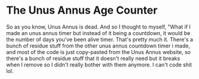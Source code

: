 # The Unus Annus Age Counter
So as you know, Unus Annus is dead. And so I thought to myself, "What if I made an unus annus timer but instead of it being a countdown, it would be the number of days you've been alive timer. That's pretty much it. There's a bunch of residue stuff from the other unus annus countdown timer i made, and most of the code is just copy-pasted from the Unus Annus website, so there's a bunch of residue stuff that it doesn't really need but it breaks when I remove so I didn't really bother with them anymore. I can't code shit lol.
